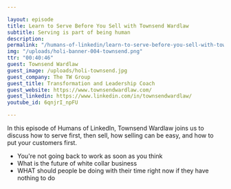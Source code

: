 ```yaml
---

layout: episode
title: Learn to Serve Before You Sell with Townsend Wardlaw
subtitle: Serving is part of being human
description: 
permalink: "/humans-of-linkedin/learn-to-serve-before-you-sell-with-townsend-wardlaw/"
img: "/uploads/holi-banner-004-townsend.png"
ttr: "00:40:46"
guest: Townsend Wardlaw
guest_image: /uploads/holi-townsend.jpg
guest_company: The TW Group
guest_title: Transformation and Leadership Coach
guest_website: https://www.townsendwardlaw.com/
guest_linkedin: https://www.linkedin.com/in/townsendwardlaw/
youtube_id: 6qnjrI_npFU

---
```



In this episode of Humans of LinkedIn, Townsend Wardlaw joins us to discuss how to serve first, then sell, how selling can be easy, and how to put your customers first. 

- You're not going back to work as soon as you think
- What is the future of white collar business
- WHAT should people be doing with their time right now if they have nothing to do